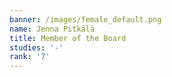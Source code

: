 ```yaml
---
banner: /images/female_default.png
name: Jenna Pitkälä
title: Member of the Board
studies: '-'
rank: '7'
---
```


